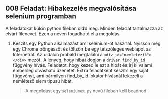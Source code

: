 ## 008 Feladat: Hibakezelés megvalósítása selenium programban

A feladatokat külön python fileban oldd meg. Minden feladat tartalmazza az elvárt filenevet. Ezen a néven fogadható el a megoldás.

1) Készíts egy Python alkalmazást ami selenium-ot használ. Nyisson meg egy Chrome böngészöt és töltsön be egy tetszőleges weblapot az Internetről. Az oldalon probáld megtalálni a `<div id="nemletezik"></div>` mezőt. A lényeg, hogy hibát dogjon a `driver.find_by_id` függvény hívás. Feladatot, hogy kezed le ezt a hibát és írj ki valami emberileg olvasható üzenetet. Extra feladatként készíts egy saját függvényt, ami bármilyen find_by_id lokátor hívásnál lekezeli a nemlétező elem tipusú hibát.
    > A megoldást egy `seleniumex.py` nevű fileban kell beadnod.